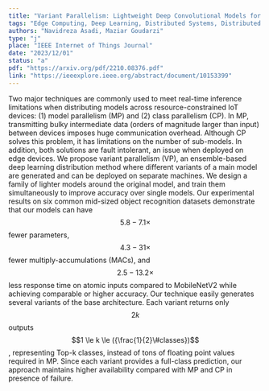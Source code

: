 ```yaml
---
title: "Variant Parallelism: Lightweight Deep Convolutional Models for Distributed Inference on IoT Devices"
tags: "Edge Computing, Deep Learning, Distributed Systems, Distributed Deep Learning, Efficient Deep Learning, Scalable Deep Learning"
authors: "Navidreza Asadi, Maziar Goudarzi"
type: "j"
place: "IEEE Internet of Things Journal"
date: "2023/12/01"
status: "a"
pdf: "https://arxiv.org/pdf/2210.08376.pdf"
link: "https://ieeexplore.ieee.org/abstract/document/10153399"
---
```

Two major techniques are commonly used to meet real-time inference limitations when distributing models across resource-constrained IoT devices: (1) model parallelism (MP) and (2) class parallelism (CP). In MP, transmitting bulky intermediate data (orders of magnitude larger than input) between devices imposes huge communication overhead. Although CP solves this problem, it has limitations on the number of sub-models. In addition, both solutions are fault intolerant, an issue when deployed on edge devices. We propose variant parallelism (VP), an ensemble-based deep learning distribution method where different variants of a main model are generated and can be deployed on separate machines. We design a family of lighter models around the original model, and train them simultaneously to improve accuracy over single models. Our experimental results on six common mid-sized object recognition datasets demonstrate that our models can have $$5.8-7.1{\times}$$ fewer parameters, $$4.3-31{\times}$$ fewer multiply-accumulations (MACs), and $${2.5-13.2{\times}}$$ less response time on atomic inputs compared to MobileNetV2 while achieving comparable or higher accuracy. Our technique easily generates several variants of the base architecture. Each variant returns only $$2k$$ outputs $$1 \le k \le ({\frac{1}{2}\#classes})$$, representing Top-k classes, instead of tons of floating point values required in MP. Since each variant provides a full-class prediction, our approach maintains higher availability compared with MP and CP in presence of failure.